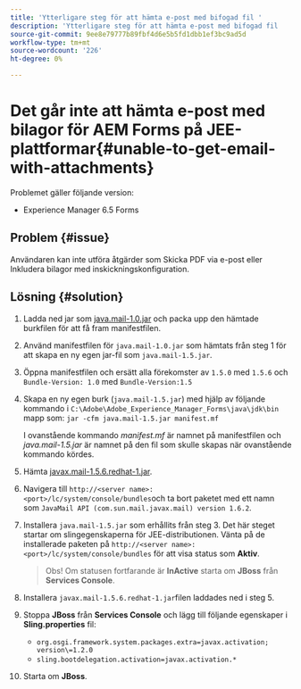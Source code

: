 ```yaml
---
title: 'Ytterligare steg för att hämta e-post med bifogad fil '
description: 'Ytterligare steg för att hämta e-post med bifogad fil   '
source-git-commit: 9ee8e79777b89fbf4d6e5b5fd1dbb1ef3bc9ad5d
workflow-type: tm+mt
source-wordcount: '226'
ht-degree: 0%

---
```


# Det går inte att hämta e-post med bilagor för AEM Forms på JEE-plattformar{#unable-to-get-email-with-attachments}

Problemet gäller följande version:
* Experience Manager 6.5 Forms

## Problem {#issue}

Användaren kan inte utföra åtgärder som Skicka PDF via e-post eller Inkludera bilagor med inskickningskonfiguration.

## Lösning {#solution}

1. Ladda ned jar som [java.mail-1.0.jar](/help/forms/using/java.mail-1.0.jar) och packa upp den hämtade burkfilen för att få fram manifestfilen.

1. Använd manifestfilen för `java.mail-1.0.jar` som hämtats från steg 1 för att skapa en ny egen jar-fil som `java.mail-1.5.jar`.

1. Öppna manifestfilen och ersätt alla förekomster av `1.5.0` med `1.5.6` och `Bundle-Version: 1.0` med `Bundle-Version:1.5`

1. Skapa en ny egen burk (`java.mail-1.5.jar`) med hjälp av följande kommando i `C:\Adobe\Adobe_Experience_Manager_Forms\java\jdk\bin` mapp som:
   `jar -cfm java.mail-1.5.jar manifest.mf`

   I ovanstående kommando *manifest.mf* är namnet på manifestfilen och *java.mail-1.5.jar* är namnet på den fil som skulle skapas när ovanstående kommando kördes.

1. Hämta [javax.mail-1.5.6.redhat-1.jar](https://mvnrepository.com/artifact/com.sun.mail/javax.mail/1.5.6.redhat-1).

1. Navigera till `http://<server name>:<port>/lc/system/console/bundles`och ta bort paketet med ett namn som `JavaMail API (com.sun.mail.javax.mail) version 1.6.2`.

1. Installera `java.mail-1.5.jar` som erhållits från steg 3.  Det här steget startar om slingegenskaperna för JEE-distributionen. Vänta på de installerade paketen på `http://<server name>:<port>/lc/system/console/bundles` för att visa status som **Aktiv**.

   >Obs! Om statusen fortfarande är **InActive** starta om   **JBoss** från **Services Console**.


1. Installera `javax.mail-1.5.6.redhat-1.jar`filen laddades ned i steg 5.

1. Stoppa **JBoss** från **Services Console** och lägg till följande egenskaper i **Sling.properties** fil:
   * `org.osgi.framework.system.packages.extra=javax.activation; version\=1.2.0`
   * `sling.bootdelegation.activation=javax.activation.*`

1. Starta om **JBoss**.